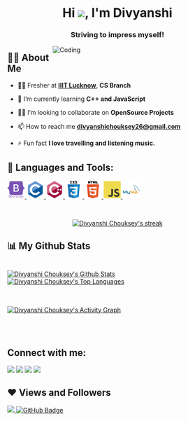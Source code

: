 
<!-- <a href="#"><img width="100%" height="auto" align="middle" src="https://i.imgur.com/iXuL1HG.png" height="175px"/></a> -->


<h1 align="center">Hi <img src="https://raw.githubusercontent.com/MartinHeinz/MartinHeinz/master/wave.gif" width="30px">, I'm Divyanshi</h1>
<h3 align="center">Striving to impress myself!</h3>
<img align="right" alt="Coding" width="400" src="https://i.pinimg.com/originals/0d/a5/cb/0da5cbca5d728a789100439958f50235.gif">


## 🙋‍♂️ About Me

- 👨‍🎓 Fresher at **[IIIT Lucknow](https://iiitl.ac.in/)**, **CS Branch**
  
- 🌱 I’m currently learning **C++ and JavaScript**

- 👨‍💻 I’m looking to collaborate on **OpenSource Projects**

- 📫 How to reach me **divyanshichouksey26@gmail.com**

- ⚡ Fun fact **I love travelling and listening music.**

## 🚀 Languages and Tools:

<p align="left"> <a href="https://getbootstrap.com" target="_blank" rel="noreferrer"> <img src="https://raw.githubusercontent.com/devicons/devicon/master/icons/bootstrap/bootstrap-plain-wordmark.svg" alt="bootstrap" width="40" height="40"/> </a> <a href="https://www.cprogramming.com/" target="_blank" rel="noreferrer"> <img src="https://raw.githubusercontent.com/devicons/devicon/master/icons/c/c-original.svg" alt="c" width="40" height="40"/> </a> <a href="https://www.w3schools.com/cpp/" target="_blank" rel="noreferrer"> <img src="https://raw.githubusercontent.com/devicons/devicon/master/icons/cplusplus/cplusplus-original.svg" alt="cplusplus" width="40" height="40"/> </a> <a href="https://www.w3schools.com/css/" target="_blank" rel="noreferrer"> <img src="https://raw.githubusercontent.com/devicons/devicon/master/icons/css3/css3-original-wordmark.svg" alt="css3" width="40" height="40"/> </a> <a href="https://www.w3.org/html/" target="_blank" rel="noreferrer"> <img src="https://raw.githubusercontent.com/devicons/devicon/master/icons/html5/html5-original-wordmark.svg" alt="html5" width="40" height="40"/> </a> <a href="https://developer.mozilla.org/en-US/docs/Web/JavaScript" target="_blank" rel="noreferrer"> <img src="https://raw.githubusercontent.com/devicons/devicon/master/icons/javascript/javascript-original.svg" alt="javascript" width="40" height="40"/> </a> <a href="https://www.mysql.com/" target="_blank" rel="noreferrer"> <img src="https://raw.githubusercontent.com/devicons/devicon/master/icons/mysql/mysql-original-wordmark.svg" alt="mysql" width="40" height="40"/> </a> </p>

<!-- [![React Badge](https://img.shields.io/badge/-React-61DBFB?style=for-the-badge&labelColor=black&logo=react&logoColor=61DBFB)](#)  [![Javascript Badge](https://img.shields.io/badge/-Javascript-F0DB4F?style=for-the-badge&labelColor=black&logo=javascript&logoColor=F0DB4F)](#) [![Typescript Badge](https://img.shields.io/badge/-Typescript-007acc?style=for-the-badge&labelColor=black&logo=typescript&logoColor=007acc)](#) [![Nodejs Badge](https://img.shields.io/badge/-Nodejs-3C873A?style=for-the-badge&labelColor=black&logo=node.js&logoColor=3C873A)](#) [![GraphQL Badge](https://img.shields.io/badge/-GraphQl-e535ab?style=for-the-badge&labelColor=black&logo=node.js&logoColor=e535ab)](#) -->
<br/>

<p align="center">
    <a href="https://github.com/divya-nshi/github-readme-streak-stats">
        <img title="🔥 Get streak stats for your profile at git.io/streak-stats" alt="Divyanshi Chouksey's streak" src="https://github-readme-streak-stats.herokuapp.com/?user=divya-nshi&theme=chartreuse-dark&hide_border=true&stroke=0000&background=060A0CD0"/>
    </a>
</p>

## 📊 My Github Stats

  <br/>
    <a href="https://github.com/divya-nshi/github-readme-stats"><img alt="Divyanshi Chouksey's Github Stats" src="https://github-readme-stats.vercel.app/api?username=divya-nshi&show_icons=true&count_private=true&theme=chartreuse-dark&hide_border=true&bg_color=0D1117" /></a>
  <a href="https://github.com/divya-nshi/github-readme-stats"><img alt="Divyanshi Chouksey's Top Languages" src="https://github-readme-stats.vercel.app/api/top-langs/?username=divya-nshi&langs_count=8&count_private=true&layout=compact&theme=chartreuse-dark&hide_border=true&bg_color=0D1117" /></a>
  <br/>
  <!-- <b>Note:</b> Top languages is only a metric of the languages my public code consists of and doesn't reflect experience or skill level. -->


<br/>
<br/>

<a href="https://github.com/divya-nshi/github-readme-activity-graph"><img alt="Divyanshi Chouksey's Activity Graph" src="https://activity-graph.herokuapp.com/graph?username=divya-nshi&bg_color=0D1117&color=5BCDEC&line=5BCDEC&point=FFFFFF&hide_border=true" /></a>

<br/>
<br/>

## Connect with me:
<p align="left">

<a href = "https://www.linkedin.com/in/divyanshi-chouksey-83ba91222/"><img src="https://img.icons8.com/fluent/48/000000/linkedin.png"/></a>
<a href = "https://www.instagram.com/_.divya.nshi._/"><img src="https://img.icons8.com/fluent/48/000000/instagram-new.png"/></a>
<a href = "https://t.me/pixie_dusts"><img src="https://img.icons8.com/color/48/000000/telegram-app--v5.png"/></a>
<a href = "https://discordapp.com/users/921395255016837120"><img src="https://img.icons8.com/color/50/000000/discord-new-logo.png"/></a>
</p>


## ❤ Views and Followers
<a href="https://github.com/Meghna-DAS/github-profile-views-counter">
    <img src="https://komarev.com/ghpvc/?username=divya-nshi">
</a>
<a href="https://github.com/divya-nshi?tab=followers"><img src="https://img.shields.io/github/followers/divya-nshi?label=Followers&style=social" alt="GitHub Badge"></a>



